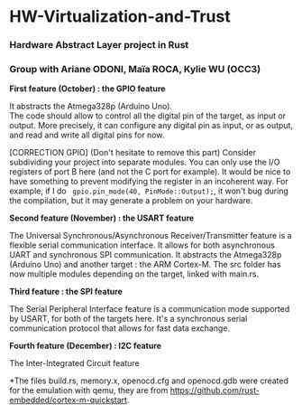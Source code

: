 # HW-Virtualization-and-Trust

### Hardware Abstract Layer project in Rust

### Group with Ariane ODONI, Maïa ROCA, Kylie WU (OCC3)

**First feature (October) : the GPIO feature**  

It abstracts the Atmega328p (Arduino Uno).  
The code should allow to control all the digital pin of the target, as input or output. More precisely, it can configure any digital pin as input, or as output, and read and write all digital pins for now.

[CORRECTION GPIO] (Don't hesitate to remove this part)
Consider subdividing your project into separate modules. 
You can only use the I/O registers of port B here (and not the C port for example).
It would be nice to have something to prevent modifying the register in an incoherent way. For example, if I do ``` gpio.pin_mode(40, PinMode::Output);```, it won't bug during the compilation, but it may generate a problem on your hardware.

**Second feature (November) : the USART feature**

The Universal Synchronous/Asynchronous Receiver/Transmitter feature is a flexible serial communication interface. It allows for both asynchronous UART and synchronous SPI communication. It abstracts the Atmega328p (Arduino Uno) and another target : the ARM Cortex-M.
The src folder has now multiple modules depending on the target, linked with main.rs.

**Third feature : the SPI feature**

The Serial Peripheral Interface feature is a communication mode supported by USART, for both of the targets here. It's a synchronous serial communication protocol that allows for fast data exchange.

**Fourth feature (December) : I2C feature**

The Inter-Integrated Circuit feature



*The files build.rs, memory.x, openocd.cfg and openocd.gdb were created for the emulation with qemu, they are from https://github.com/rust-embedded/cortex-m-quickstart.
